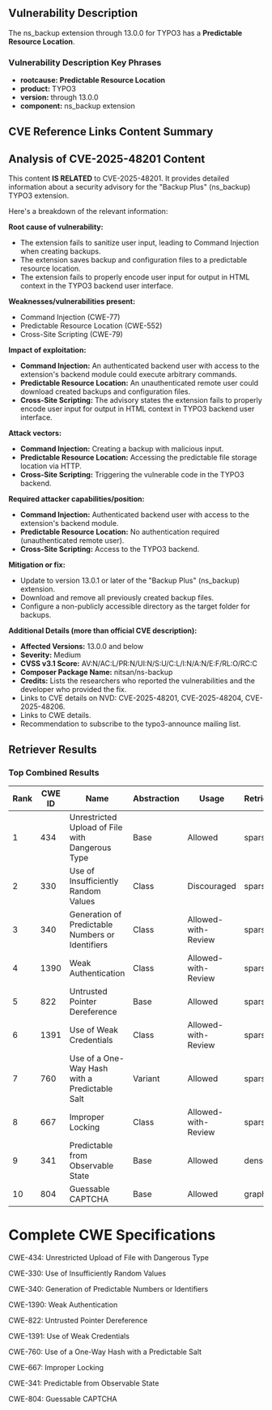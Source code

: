 ## Vulnerability Description
The ns_backup extension through 13.0.0 for TYPO3 has a **Predictable Resource Location**.

### Vulnerability Description Key Phrases
- **rootcause:** **Predictable Resource Location**
- **product:** TYPO3
- **version:** through 13.0.0
- **component:** ns_backup extension

## CVE Reference Links Content Summary
## Analysis of CVE-2025-48201 Content

This content **IS RELATED** to CVE-2025-48201. It provides detailed information about a security advisory for the "Backup Plus" (ns\_backup) TYPO3 extension.

Here's a breakdown of the relevant information:

**Root cause of vulnerability:**

*   The extension fails to sanitize user input, leading to Command Injection when creating backups.
*   The extension saves backup and configuration files to a predictable resource location.
*   The extension fails to properly encode user input for output in HTML context in the TYPO3 backend user interface.

**Weaknesses/vulnerabilities present:**

*   Command Injection (CWE-77)
*   Predictable Resource Location (CWE-552)
*   Cross-Site Scripting (CWE-79)

**Impact of exploitation:**

*   **Command Injection:** An authenticated backend user with access to the extension's backend module could execute arbitrary commands.
*   **Predictable Resource Location:** An unauthenticated remote user could download created backups and configuration files.
*   **Cross-Site Scripting:**  The advisory states the extension fails to properly encode user input for output in HTML context in TYPO3 backend user interface.

**Attack vectors:**

*   **Command Injection:** Creating a backup with malicious input.
*   **Predictable Resource Location:** Accessing the predictable file storage location via HTTP.
*   **Cross-Site Scripting:** Triggering the vulnerable code in the TYPO3 backend.

**Required attacker capabilities/position:**

*   **Command Injection:** Authenticated backend user with access to the extension's backend module.
*   **Predictable Resource Location:** No authentication required (unauthenticated remote user).
*   **Cross-Site Scripting:** Access to the TYPO3 backend.

**Mitigation or fix:**

*   Update to version 13.0.1 or later of the "Backup Plus" (ns\_backup) extension.
*   Download and remove all previously created backup files.
*   Configure a non-publicly accessible directory as the target folder for backups.

**Additional Details (more than official CVE description):**

*   **Affected Versions:** 13.0.0 and below
*   **Severity:** Medium
*   **CVSS v3.1 Score:** AV:N/AC:L/PR:N/UI:N/S:U/C:L/I:N/A:N/E:F/RL:O/RC:C
*   **Composer Package Name:** nitsan/ns-backup
*   **Credits:** Lists the researchers who reported the vulnerabilities and the developer who provided the fix.
*   Links to CVE details on NVD: CVE-2025-48201, CVE-2025-48204, CVE-2025-48206.
*   Links to CWE details.
*   Recommendation to subscribe to the typo3-announce mailing list.

## Retriever Results

### Top Combined Results

| Rank | CWE ID | Name | Abstraction | Usage  | Retrievers | Individual Scores |
|------|--------|------|-------------|-------|------------|-------------------|
| 1 | 434 | Unrestricted Upload of File with Dangerous Type | Base | Allowed | sparse | 0.089 |
| 2 | 330 | Use of Insufficiently Random Values | Class | Discouraged | sparse | 0.084 |
| 3 | 340 | Generation of Predictable Numbers or Identifiers | Class | Allowed-with-Review | sparse | 0.082 |
| 4 | 1390 | Weak Authentication | Class | Allowed-with-Review | sparse | 0.079 |
| 5 | 822 | Untrusted Pointer Dereference | Base | Allowed | sparse | 0.079 |
| 6 | 1391 | Use of Weak Credentials | Class | Allowed-with-Review | sparse | 0.079 |
| 7 | 760 | Use of a One-Way Hash with a Predictable Salt | Variant | Allowed | sparse | 0.078 |
| 8 | 667 | Improper Locking | Class | Allowed-with-Review | sparse | 0.077 |
| 9 | 341 | Predictable from Observable State | Base | Allowed | dense | 0.365 |
| 10 | 804 | Guessable CAPTCHA | Base | Allowed | graph | 0.003 |



# Complete CWE Specifications

CWE-434: Unrestricted Upload of File with Dangerous Type

CWE-330: Use of Insufficiently Random Values

CWE-340: Generation of Predictable Numbers or Identifiers

CWE-1390: Weak Authentication

CWE-822: Untrusted Pointer Dereference

CWE-1391: Use of Weak Credentials

CWE-760: Use of a One-Way Hash with a Predictable Salt

CWE-667: Improper Locking

CWE-341: Predictable from Observable State

CWE-804: Guessable CAPTCHA